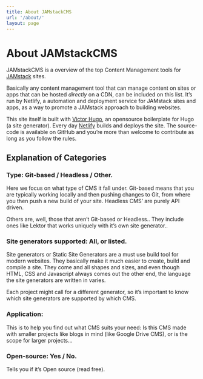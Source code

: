 ```yaml
---
title: About JAMstackCMS
url: '/about/'
layout: page
---
```


# About JAMstackCMS

JAMstackCMS is a overview of the top Content Management tools for [JAMstack](https://www.jamstack.org/) sites.

Basically any content management tool that can manage content on sites or apps that can be hosted _directly_ on a CDN, can be included on this list.
It’s run by Netlify, a automation and deployment service for JAMstack sites and apps, as a way to promote a JAMstack approach to building websites.

This site itself is built with [Victor Hugo](https://github.com/netlify/victor-hugo), an opensource boilerplate for Hugo (a site generator). Every day [Netlify](https://www.netlify.com) builds and deploys the site. The source-code is available on GitHub and you’re more than welcome to contribute as long as you follow the rules.

## Explanation of Categories

### Type: Git-based / Headless / Other.

Here we focus on what type of CMS it fall under.
Git-based means that you are typically working locally and then pushing changes to Git, from where you then push a new build of your site.
Headless CMS’ are purely API driven.

Others are, well, those that aren’t Git-based or Headless.. They include ones like Lektor that works uniquely with it’s own site generator..

### Site generators supported: All, or listed.

Site generators or Static Site Generators are a must use build tool for modern websites. They basically make it much easier to create, build and compile a site. They come and all shapes and sizes, and even though HTML, CSS and Javascript always comes out the other end, the language the site generators are written in varies.

Each project might call for a different generator, so it’s important to know which site generators are supported by which CMS.

### Application:

This is to help you find out what CMS suits your need:
Is this CMS made with smaller projects like blogs in mind (like Google Drive CMS), or is the scope for larger projects...

### Open-source: Yes / No.

Tells you if it’s Open source (read free).